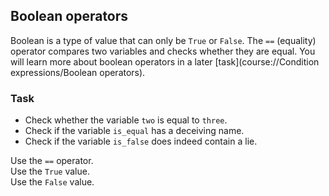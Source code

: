 ## Boolean operators

Boolean is a type of value that can only be `True` or `False`. The `==` (equality) operator 
compares two variables and checks whether they are equal. You will learn more about boolean operators in a later [task](course://Condition expressions/Boolean operators). 

### Task
 - Check whether the variable `two` is equal to `three`.
 - Check if the variable `is_equal` has a deceiving name.
 - Check if the variable `is_false` does indeed contain a lie.


<div class='hint'>Use the <code>==</code> operator.</div>

<div class='hint'>Use the <code>True</code> value.</div>

<div class='hint'>Use the <code>False</code> value.</div>

